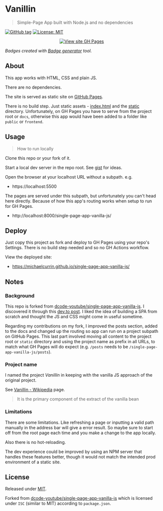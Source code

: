 # Vanillin
> Simple-Page App built with Node.js and no dependencies

[![GitHub tag](https://img.shields.io/github/tag/MichaelCurrin/single-page-app-vanilla-js)](https://github.com/MichaelCurrin/single-page-app-vanilla-js/tags/?include_prereleases&sort=semver)
[![License: MIT](https://img.shields.io/badge/License-MIT-blue)](#license)

<div align="center">

[![View site GH Pages](https://img.shields.io/badge/View_site-GH_Pages-green?style=for-the-badge)](https://michaelcurrin.github.io/single-page-app-vanilla-js/)

</div>

_Badges created with [Badge generator](https://michaelcurrin.github.io/badge-generator/badge-generator) tool._


## About

This app works with HTML, CSS and plain JS.

There are no dependencies.

The site is served as static site on [GitHub Pages](https://pages.github.com/).

There is no build step. Just static assets - [index.html](/index.html) and the [static](/static/) directory. Unfortunately, on GH Pages you have to serve from the project root or `docs`, otherwise this app would have been added to a folder like `public` or `frontend`.


## Usage
> How to run locally

Clone this repo or your fork of it.

Start a local dev server in the repo root. See [gist](https://gist.github.com/MichaelCurrin/1a6116a4e0918c8468dc7e1a701a5f95) for ideas.

Open the browser at your localhost URL without a subpath. e.g.

- https://localhost:5500

The pages are served under this subpath, but unfortunately you can't head here directly. Because of how this app's routing works when setup to run for GH Pages.

- http://localhost:8000/single-page-app-vanilla-js/


## Deploy

Just copy this project as fork and deploy to GH Pages using your repo's Settings. There is no build step needed and so no GH Actions workflow.

View the deployed site:

- https://michaelcurrin.github.io/single-page-app-vanilla-js/


## Notes

### Background

This repo is forked from [dcode-youtube/single-page-app-vanilla-js](https://github.com/dcode-youtube/single-page-app-vanilla-js). I discovered it through this [dev.to post](https://dev.to/dcodeyt/building-a-single-page-app-without-frameworks-hl9). I liked the idea of building a SPA from scratch and thought the JS and CSS might come in useful sometime.

Regarding my contributions on my fork, I improved the posts section, added to the docs and changed up the routing so app can run on a project subpath on GitHub Pages. This last part involved moving all content to the project root or `static` directory and using the project name as prefix in all URLs, to match what GH Pages will do expect (e.g. `/posts` needs to be `/single-page-app-vanilla-js/posts`).

### Project name

I named the project _Vanillin_ in keeping with the vanilla JS approach of the original project.

See [Vanillin - Wikipedia](https://en.wikipedia.org/wiki/Vanillin) page.

> It is the primary component of the extract of the vanilla bean

### Limitations

There are some limitations. Like refreshing a page or inputting a valid path manually in the address bar will give a error result. So maybe sure to start off from the root page each time and you make a change to the app locally.

Also there is no hot-reloading.

The dev experience could be improved by using an NPM server that handles these features better, though it would not match the intended prod environment of a static site.


## License

Released under [MIT](/LICENSE).

Forked from [dcode-youtube/single-page-app-vanilla-js](https://github.com/dcode-youtube/single-page-app-vanilla-js) which is licensed under `ISC` (similar to MIT) according to `package.json`.
